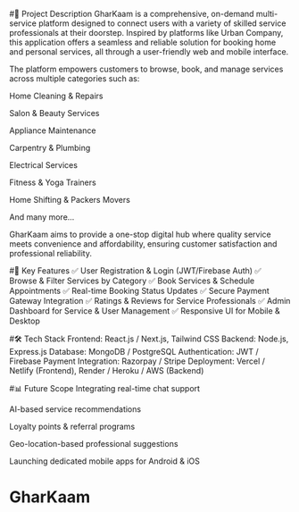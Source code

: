 #📖 Project Description
GharKaam is a comprehensive, on-demand multi-service platform designed to connect users with a variety of skilled service professionals at their doorstep. Inspired by platforms like Urban Company, this application offers a seamless and reliable solution for booking home and personal services, all through a user-friendly web and mobile interface.

The platform empowers customers to browse, book, and manage services across multiple categories such as:

Home Cleaning & Repairs

Salon & Beauty Services

Appliance Maintenance

Carpentry & Plumbing

Electrical Services

Fitness & Yoga Trainers

Home Shifting & Packers Movers

And many more...

GharKaam aims to provide a one-stop digital hub where quality service meets convenience and affordability, ensuring customer satisfaction and professional reliability.

#🎯 Key Features
✅ User Registration & Login (JWT/Firebase Auth)
✅ Browse & Filter Services by Category
✅ Book Services & Schedule Appointments
✅ Real-time Booking Status Updates
✅ Secure Payment Gateway Integration
✅ Ratings & Reviews for Service Professionals
✅ Admin Dashboard for Service & User Management
✅ Responsive UI for Mobile & Desktop

#🛠️ Tech Stack
Frontend: React.js / Next.js, Tailwind CSS
Backend: Node.js, Express.js
Database: MongoDB / PostgreSQL
Authentication: JWT / Firebase
Payment Integration: Razorpay / Stripe
Deployment: Vercel / Netlify (Frontend), Render / Heroku / AWS (Backend)

#📊 Future Scope
Integrating real-time chat support

AI-based service recommendations

Loyalty points & referral programs

Geo-location-based professional suggestions

Launching dedicated mobile apps for Android & iOS


# GharKaam
